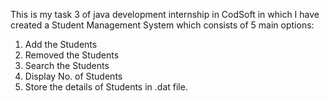 This is my task 3 of java development internship in CodSoft in which I have created a Student Management System which consists of 5 main options:
1. Add the Students
2. Removed the Students
3. Search the Students
4. Display No. of Students
5. Store the details of Students in .dat file.
